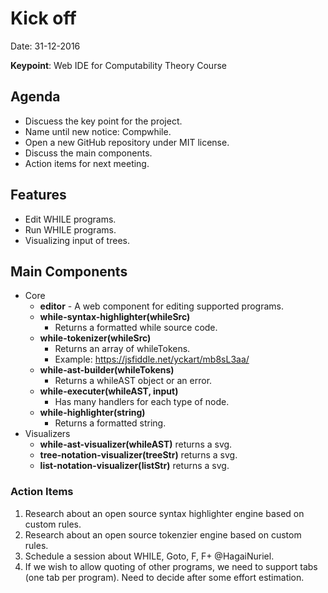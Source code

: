 # Kick off
Date: 31-12-2016

**Keypoint**: Web IDE for Computability Theory Course

## Agenda
- Discuess the key point for the project.
- Name until new notice: Compwhile.
- Open a new GitHub repository under MIT license.
- Discuss the main components.
- Action items for next meeting.

## Features
- Edit WHILE programs.
- Run WHILE programs.
- Visualizing input of trees.

## Main Components
- Core
  - **editor** - A web component for editing supported programs.
  - **while-syntax-highlighter(whileSrc)**
    - Returns a formatted while source code.
  - **while-tokenizer(whileSrc)**
    - Returns an array of whileTokens.
    - Example: https://jsfiddle.net/yckart/mb8sL3aa/
  - **while-ast-builder(whileTokens)**
    - Returns a whileAST object or an error.
  - **while-executer(whileAST, input)**
    - Has  many handlers for each type of node.
  - **while-highlighter(string)**
    - Returns a formatted string.
- Visualizers
  - **while-ast-visualizer(whileAST)** returns a svg.
  - **tree-notation-visualizer(treeStr)** returns a svg.
  - **list-notation-visualizer(listStr)** returns a svg.

### Action Items
1. Research about an open source syntax highlighter engine based on custom rules.
1. Research about an open source tokenzier engine based on custom rules.
2. Schedule a session about WHILE, Goto, F, F+ @HagaiNuriel.
3. If we wish to allow quoting of other programs, we need to support tabs (one
   tab per program). Need to decide after some effort estimation.
